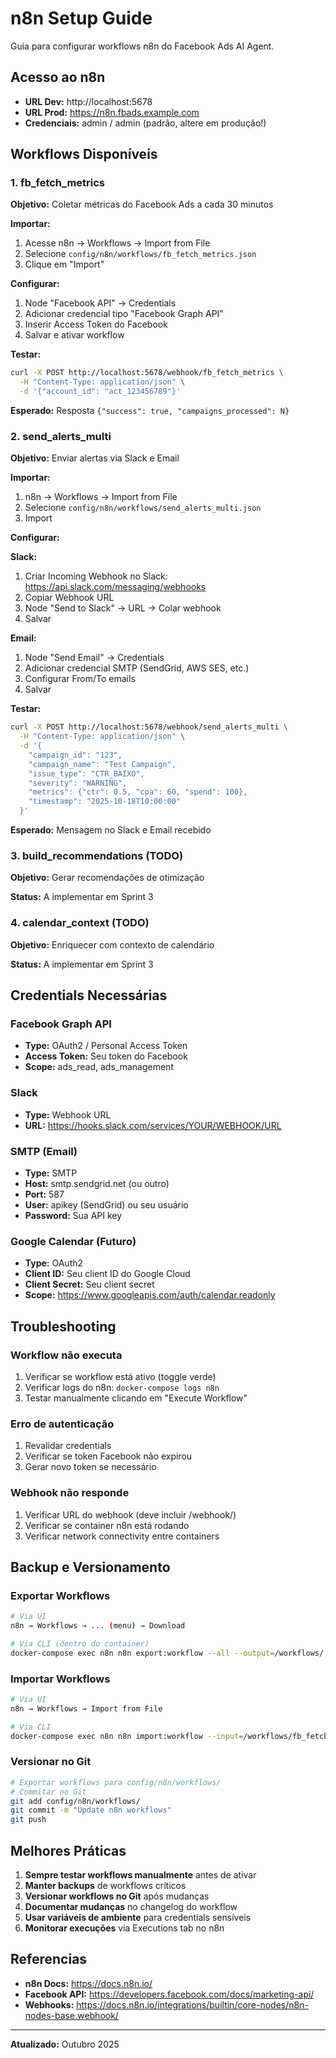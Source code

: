 # n8n Setup Guide

Guia para configurar workflows n8n do Facebook Ads AI Agent.

## Acesso ao n8n

- **URL Dev:** http://localhost:5678
- **URL Prod:** https://n8n.fbads.example.com
- **Credenciais:** admin / admin (padrão, altere em produção!)

## Workflows Disponíveis

### 1. fb_fetch_metrics

**Objetivo:** Coletar métricas do Facebook Ads a cada 30 minutos

**Importar:**
1. Acesse n8n → Workflows → Import from File
2. Selecione `config/n8n/workflows/fb_fetch_metrics.json`
3. Clique em "Import"

**Configurar:**
1. Node "Facebook API" → Credentials
2. Adicionar credencial tipo "Facebook Graph API"
3. Inserir Access Token do Facebook
4. Salvar e ativar workflow

**Testar:**
```bash
curl -X POST http://localhost:5678/webhook/fb_fetch_metrics \
  -H "Content-Type: application/json" \
  -d '{"account_id": "act_123456789"}'
```

**Esperado:** Resposta `{"success": true, "campaigns_processed": N}`

### 2. send_alerts_multi

**Objetivo:** Enviar alertas via Slack e Email

**Importar:**
1. n8n → Workflows → Import from File
2. Selecione `config/n8n/workflows/send_alerts_multi.json`
3. Import

**Configurar:**

**Slack:**
1. Criar Incoming Webhook no Slack: https://api.slack.com/messaging/webhooks
2. Copiar Webhook URL
3. Node "Send to Slack" → URL → Colar webhook
4. Salvar

**Email:**
1. Node "Send Email" → Credentials
2. Adicionar credencial SMTP (SendGrid, AWS SES, etc.)
3. Configurar From/To emails
4. Salvar

**Testar:**
```bash
curl -X POST http://localhost:5678/webhook/send_alerts_multi \
  -H "Content-Type: application/json" \
  -d '{
    "campaign_id": "123",
    "campaign_name": "Test Campaign",
    "issue_type": "CTR_BAIXO",
    "severity": "WARNING",
    "metrics": {"ctr": 0.5, "cpa": 60, "spend": 100},
    "timestamp": "2025-10-18T10:00:00"
  }'
```

**Esperado:** Mensagem no Slack e Email recebido

### 3. build_recommendations (TODO)

**Objetivo:** Gerar recomendações de otimização

**Status:** A implementar em Sprint 3

### 4. calendar_context (TODO)

**Objetivo:** Enriquecer com contexto de calendário

**Status:** A implementar em Sprint 3

## Credentials Necessárias

### Facebook Graph API
- **Type:** OAuth2 / Personal Access Token
- **Access Token:** Seu token do Facebook
- **Scope:** ads_read, ads_management

### Slack
- **Type:** Webhook URL
- **URL:** https://hooks.slack.com/services/YOUR/WEBHOOK/URL

### SMTP (Email)
- **Type:** SMTP
- **Host:** smtp.sendgrid.net (ou outro)
- **Port:** 587
- **User:** apikey (SendGrid) ou seu usuário
- **Password:** Sua API key

### Google Calendar (Futuro)
- **Type:** OAuth2
- **Client ID:** Seu client ID do Google Cloud
- **Client Secret:** Seu client secret
- **Scope:** https://www.googleapis.com/auth/calendar.readonly

## Troubleshooting

### Workflow não executa

1. Verificar se workflow está ativo (toggle verde)
2. Verificar logs do n8n: `docker-compose logs n8n`
3. Testar manualmente clicando em "Execute Workflow"

### Erro de autenticação

1. Revalidar credentials
2. Verificar se token Facebook não expirou
3. Gerar novo token se necessário

### Webhook não responde

1. Verificar URL do webhook (deve incluir /webhook/)
2. Verificar se container n8n está rodando
3. Verificar network connectivity entre containers

## Backup e Versionamento

### Exportar Workflows

```bash
# Via UI
n8n → Workflows → ... (menu) → Download

# Via CLI (dentro do container)
docker-compose exec n8n n8n export:workflow --all --output=/workflows/
```

### Importar Workflows

```bash
# Via UI
n8n → Workflows → Import from File

# Via CLI
docker-compose exec n8n n8n import:workflow --input=/workflows/fb_fetch_metrics.json
```

### Versionar no Git

```bash
# Exportar workflows para config/n8n/workflows/
# Commitar no Git
git add config/n8n/workflows/
git commit -m "Update n8n workflows"
git push
```

## Melhores Práticas

1. **Sempre testar workflows manualmente** antes de ativar
2. **Manter backups** de workflows críticos
3. **Versionar workflows no Git** após mudanças
4. **Documentar mudanças** no changelog do workflow
5. **Usar variáveis de ambiente** para credentials sensíveis
6. **Monitorar execuções** via Executions tab no n8n

## Referencias

- **n8n Docs:** https://docs.n8n.io/
- **Facebook API:** https://developers.facebook.com/docs/marketing-api/
- **Webhooks:** https://docs.n8n.io/integrations/builtin/core-nodes/n8n-nodes-base.webhook/

---

**Atualizado:** Outubro 2025

